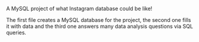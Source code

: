 A MySQL project of what Instagram database could be like!

The first file creates a MySQL database for the project, the second one fills it with data and the third one answers many data analysis questions via SQL queries.
